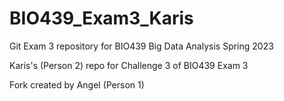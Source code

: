 # BIO439_Exam3_Karis
Git Exam 3 repository for BIO439 Big Data Analysis Spring 2023

Karis's (Person 2) repo for Challenge 3 of BIO439 Exam 3

Fork created by Angel (Person 1)
